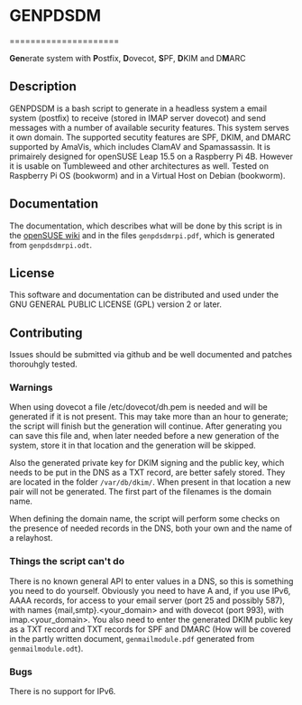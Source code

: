 # GENPDSDM
=====================

**Gen**erate system with **P**ostfix, **D**ovecot, **S**PF, **D**KIM and D**M**ARC
## Description
GENPDSDM is a bash script to generate in a headless system a email system (postfix) to receive (stored in IMAP server dovecot) and send messages with a number of available security features. This system serves it own domain. The supported secutity features are SPF, DKIM, and DMARC supported by AmaVis, which includes ClamAV and Spamassassin. It is primairely designed for openSUSE Leap 15.5 on a Raspberry Pi 4B. However it is usable on Tumbleweed and other architectures as well. Tested on Raspberry Pi OS (bookworm) and in a Virtual Host on Debian (bookworm).

## Documentation
The documentation, which describes what will be done by this script is in the [openSUSE wiki](https://en.opensuse.org/Mail_server_HOWTO) and in the files `genpdsdmrpi.pdf`, which is generated from `genpdsdmrpi.odt`.

## License
This software and documentation can be distributed and used under the GNU GENERAL PUBLIC LICENSE (GPL) version 2 or later.

## Contributing
Issues should be submitted via github and be well documented and patches thorouhgly tested.

### Warnings
When using dovecot a file /etc/dovecot/dh.pem is needed and will be generated if it is not present. This may take more than an hour to generate; the script will finish but the generation will continue. After generating you can save this file and, when later needed before a new generation of the system, store it in that location and the generation will be skipped.

Also the generated private key for DKIM signing and the public key, which needs to be put in the DNS as a TXT record, are better safely stored. They are located in the folder `/var/db/dkim/`. When present in that location a new pair will not be generated. The first part of the filenames is the domain name.

When defining the domain name, the script will perform some checks on the presence of needed records in the DNS, both your own and the name of a relayhost.
### Things the script can't do
There is no known general API to enter values in a DNS, so this is something you need to do yourself. Obviously you need to have A and, if you use IPv6, AAAA records, for access to your email server (port 25 and possibly 587), with names {mail,smtp}.\<your_domain> and with dovecot (port 993), with imap.\<your_domain>. You also need to enter the generated DKIM public key as a TXT record and TXT records for SPF and DMARC (How will be covered in the partly written document, `genmailmodule.pdf` generated from `genmailmodule.odt`).
### Bugs
There is no support for IPv6.